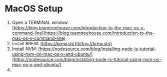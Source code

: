 # MacOS Setup

1. Open a TERMINAL window: [https://blog.teamtreehouse.com/introduction-to-the-mac-os-x-command-line](https://blog.teamtreehouse.com/introduction-to-the-mac-os-x-command-line) 
2. Install BREW: [https://brew.sh/](https://brew.sh/)
3. Install NVM: [https://nodesource.com/blog/installing-node-js-tutorial-using-nvm-on-mac-os-x-and-ubuntu/](https://nodesource.com/blog/installing-node-js-tutorial-using-nvm-on-mac-os-x-and-ubuntu/)
4. 


<!--stackedit_data:
eyJoaXN0b3J5IjpbLTExMjYxNzY5MThdfQ==
-->
